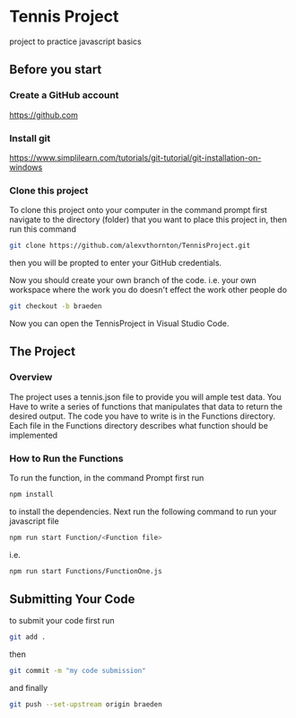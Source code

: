 # Tennis Project
project to practice javascript basics 

## Before you start

### Create a GitHub account
https://github.com
### Install git
https://www.simplilearn.com/tutorials/git-tutorial/git-installation-on-windows

### Clone this project
To clone this project onto your computer in the command prompt first navigate to the directory (folder) that you want to place this project in, then run this command
```bash
git clone https://github.com/alexvthornton/TennisProject.git
```
then you will be propted to enter your GitHub credentials. 

Now you should create your own branch of the code. i.e. your own workspace where the work you do doesn't effect the work other people do

```bash
git checkout -b braeden
```

Now you can open the TennisProject in Visual Studio Code.

## The Project
### Overview
The project uses a tennis.json file to provide you will ample test data. You Have to write a series of functions that manipulates that data to return the desired output. The code you have to write is in the Functions directory. Each file in the Functions directory describes what function should be implemented

### How to Run the Functions
To run the function, in the command Prompt first run
```bash
npm install
```
to install the dependencies.
Next run the following command to run your javascript file
```bash
npm run start Function/<Function file>
```
i.e.
```bash
npm run start Functions/FunctionOne.js
```

## Submitting Your Code
to submit your code first run
```bash
git add .
```
then 
```bash
git commit -m "my code submission"
```
and finally
```bash
git push --set-upstream origin braeden
```


